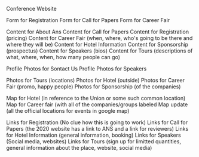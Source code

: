Conference Website

Form for Registration
Form for Call for Papers
Form for Career Fair

Content for About Ans
Content for Call for Papers
Content for Registration (pricing)
Content for Career Fair (when, where, who's going to be there and where they will be)
Content for Hotel Information
Content for Sponsorship (prospectus)
Content for Speakers (bios)
Content for Tours (descriptions of what, where, when, how many people can go)

Profile Photos for Sontact Us
Profile Photos for Speakers

Photos for Tours (locations)
Photos for Hotel (outside)
Photos for Career Fair (promo, happy people)
Photos for Sponsorship (of the companies)

Map for Hotel (in reference to the Union or some such common location)
Map for Career fair (with all of the companies/groups labeled
Map update (all the official locations for events in google map)

Links for Registration (No clue how this is going to work)
Links for Call for Papers (the 2020 website has a link to ANS and a link for reviewers)
Links for Hotel Information (general information, booking)
Links for Speakers (Social media, websites)
Links for Tours (sign up for limitted quantities, general information about the place, website, social media)
